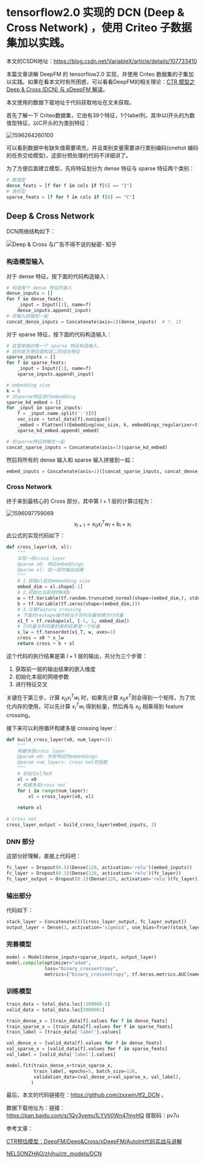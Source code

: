 # tensorflow2.0 实现的 DCN (Deep &amp; Cross Network) ，使用 Criteo 子数据集加以实践。
本文的CSDN地址：https://blog.csdn.net/VariableX/article/details/107733410

本篇文章讲解 DeepFM 的 tensorflow2.0 实现，并使用 Criteo 数据集的子集加以实践。如果在看本文时有所困惑，可以看看DeepFM的相关理论：[CTR 模型之 Deep & Cross (DCN) 与 xDeepFM 解读](https://blog.csdn.net/VariableX/article/details/107708856)。

本文使用的数据下载地址于代码获取地址在文末获取。

首先了解一下 Criteo数据集，它由有39个特征，1个label列，其中以I开头的为数值型特征，以C开头的为类别特征：

![1596264260100](assets/1596264260100.png)

可以看到数据中有缺失值需要填充，并且类别变量需要进行类别编码(onehot 编码的任务交给模型)，这部分预处理的代码不详细讲了。

为了方便后面建立模型，先将特征划分为 dense 特征与 sparse 特征两个类别：

```python
# 数值型
dense_feats = [f for f in cols if f[0] == "I"]
# 类别型
sparse_feats = [f for f in cols if f[0] == "C"]
```

## Deep & Cross Network

DCN网络结构如下：

![Deep & Cross 与广告不得不说的秘密- 知乎](assets/v2-8eba550d0614de2935a63ee065ea85cc_720w.jpg)

### 构造模型输入

对于 dense 特征，按下面的代码构造输入：

```python
# 构造每个 dense 特征的输入
dense_inputs = []
for f in dense_feats:
    _input = Input([1], name=f)
    dense_inputs.append(_input)
# 将输入拼接到一起
concat_dense_inputs = Concatenate(axis=1)(dense_inputs)  # ?, 13
```

对于 sparse 特征，按下面的代码构造输入：

```python
# 这里单独对每一个 sparse 特征构造输入，
# 目的是方便后面构造二阶组合特征
sparse_inputs = []
for f in sparse_feats:
    _input = Input([1], name=f)
    sparse_inputs.append(_input)

# embedding size
k = 8
# 对sparse特征进行embedding
sparse_kd_embed = []
for _input in sparse_inputs:
    f = _input.name.split(':')[0]
    voc_size = total_data[f].nunique()
    _embed = Flatten()(Embedding(voc_size, k, embeddings_regularizer=tf.keras.regularizers.l2(0.7))(_input))
    sparse_kd_embed.append(_embed)

# 将sparse特征拼接在一起
concat_sparse_inputs = Concatenate(axis=1)(sparse_kd_embed)
```

然后将所有的 dense 输入和 sparse 输入拼接到一起：

```python
embed_inputs = Concatenate(axis=1)([concat_sparse_inputs, concat_dense_inputs])
```

### Cross Network

终于来到最核心的 Cross 部分，其中第 $l + 1$ 层的计算过程为：

![1596097759069](assets/1596097759069.png)
$$
x_{l+1} =x_0x^T_lw_l + b_l + x_l
$$
此公式的实现代码如下：

```python
def cross_layer(x0, xl):
    """
    实现一层cross layer
    @param x0: 特征embeddings
    @param xl: 前一层的输出结果
    """
    # 1.获取xl层的embedding size
    embed_dim = xl.shape[-1]
    # 2.初始化当前层的W和b
    w = tf.Variable(tf.random.truncated_normal(shape=(embed_dim,), stddev=0.01))
    b = tf.Variable(tf.zeros(shape=(embed_dim,)))
    # 3.计算feature crossing
    # 下面的reshape操作相当于将列向量转换为行向量
    x1_T = tf.reshape(xl, [-1, 1, embed_dim])
    # 行向量与列向量的乘积结果是一个标量
    x_lw = tf.tensordot(x1_T, w, axes=1)
    cross = x0 * x_lw 
    return cross + b + xl
```

这个代码的执行结果是第 $l+1$ 层的输出，共分为三个步骤：

1. 获取前一层的输出结果的嵌入维度
2. 初始化本层的网络参数
3. 进行特征交叉

关键在于第三步，计算 $x_0x^T_lw_l$ 时，如果先计算 $x_0x^T$则会得到一个矩阵，为了优化内存的使用，可以先计算 $x^T_lw_l$ 得到标量，然后再与 $x_0$ 相乘得到 feature crossing。

接下来可以利用循环构建多层 crossing layer：

```python
def build_cross_layer(x0, num_layer=3):
    """
    构建多层cross layer
    @param x0: 所有特征的embeddings
    @param num_layers: cross net的层数
    """
    # 初始化xl为x0
    xl = x0
    # 构建多层cross net
    for i in range(num_layer):
        xl = cross_layer(x0, xl)
    
    return xl
    
# cross net
cross_layer_output = build_cross_layer(embed_inputs, 3)
```

### DNN 部分

这部分好理解，直接上代码吧：

```python
fc_layer = Dropout(0.5)(Dense(128, activation='relu')(embed_inputs))
fc_layer = Dropout(0.3)(Dense(128, activation='relu')(fc_layer))
fc_layer_output = Dropout(0.1)(Dense(128, activation='relu')(fc_layer))
```

### 输出部分

代码如下：

```python
stack_layer = Concatenate()([cross_layer_output, fc_layer_output])
output_layer = Dense(1, activation='sigmoid', use_bias=True)(stack_layer)
```

### 完善模型

```python
model = Model(dense_inputs+sparse_inputs, output_layer)
model.compile(optimizer="adam", 
              loss="binary_crossentropy", 
              metrics=["binary_crossentropy", tf.keras.metrics.AUC(name='auc')])
```

### 训练模型

```python
train_data = total_data.loc[:500000-1]
valid_data = total_data.loc[500000:]

train_dense_x = [train_data[f].values for f in dense_feats]
train_sparse_x = [train_data[f].values for f in sparse_feats]
train_label = [train_data['label'].values]

val_dense_x = [valid_data[f].values for f in dense_feats]
val_sparse_x = [valid_data[f].values for f in sparse_feats]
val_label = [valid_data['label'].values]

model.fit(train_dense_x+train_sparse_x, 
          train_label, epochs=5, batch_size=128,
          validation_data=(val_dense_x+val_sparse_x, val_label),
         )
```

最后，本文的代码链接在：https://github.com/zxxwin/tf2_DCN 。

数据下载地址为：链接：https://pan.baidu.com/s/1Qy3yemu1LYVtj0Wn47myHQ 提取码：pv7u



参考文章：

[CTR预估模型：DeepFM/Deep&Cross/xDeepFM/AutoInt代码实战与讲解](https://zhuanlan.zhihu.com/p/109933924)

[NELSONZHAO/zhihu/ctr_models/DCN](https://github.com/NELSONZHAO/zhihu/blob/master/ctr_models/DCN.ipynb)
